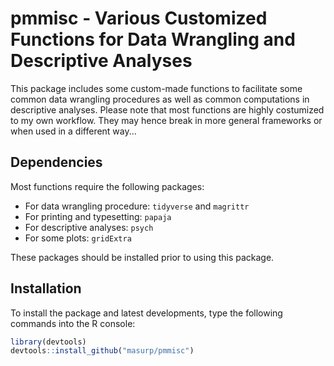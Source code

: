 # pmmisc - Various Customized Functions for Data Wrangling and Descriptive Analyses

This package includes some custom-made functions to facilitate some common data wrangling procedures as well as common computations in descriptive analyses. Please note that most functions are highly costumized to my own workflow. They may hence break in more general frameworks or when used in a different way...

## Dependencies

Most functions require the following packages:
  
- For data wrangling procedure: `tidyverse` and `magrittr`
- For printing and typesetting: `papaja`
- For descriptive analyses: `psych`
- For some plots: `gridExtra`

These packages should be installed prior to using this package. 


## Installation

To install the package and latest developments, type the following commands into the R console:
  
```r
library(devtools)
devtools::install_github("masurp/pmmisc")
```